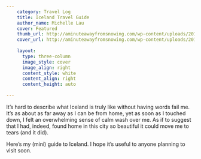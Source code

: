 ```yaml
---
    category: Travel Log
    title: Iceland Travel Guide
    author_name: Michelle Lau
    cover: Featured
    thumb_url: http://aminuteawayfromsnowing.com/wp-content/uploads/2013/11/tumblr_mwesurpt1k1qfu6pbo5_1280.jpg
    cover_url: http://aminuteawayfromsnowing.com/wp-content/uploads/2013/11/tumblr_mwesurpt1k1qfu6pbo5_1280.jpg
    
    layout:
      type: three-column
      image_style: cover 
      image_align: right
      content_style: white
      content_align: right
      content_height: auto
        
---
```


It’s hard to describe what Iceland is truly like without having words fail me. It’s as about as far away as I can be from home, yet as soon as I touched down, I felt an overwhelming sense of calm wash over me. As if to suggest that I had, indeed, found home in this city so beautiful it could move me to tears (and it did).     

Here’s my (mini) guide to Iceland. I hope it’s useful to anyone planning to visit soon.


